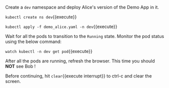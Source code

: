 Create a `dev` namespace and deploy Alice's version of the Demo App in it.

`kubectl create ns dev`{{execute}}

`kubectl apply -f demo_alice.yaml -n dev`{{execute}}

Wait for all the pods to transition to the `Running` state. Monitor the pod status using the below command:

`watch kubectl -n dev get pod`{{execute}}

After all the pods are running, refresh the browser. This time you should **NOT** see Bob !

Before continuing, hit ```clear```{{execute interrupt}} to ctrl-c and clear the screen.

